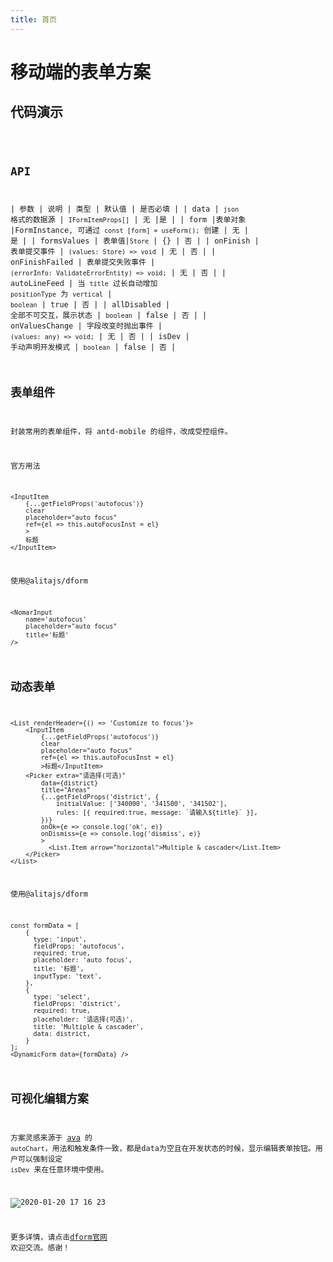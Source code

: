 ```yaml
---
title: 首页
---
```


# 移动端的表单方案

## 代码演示

<code src="./demo/index.tsx" />

## API

| 参数 | 说明 | 类型 | 默认值 | 是否必填 |
| data | `json` 格式的数据源 | `IFormItemProps[]` | 无 |是 |
| form |表单对象 |FormInstance, 可通过 `const [form] = useForm();` 创建 | 无 | 是 |
| formsValues | 表单值|`Store` | {} | 否 |
| onFinish | 表单提交事件 | `(values: Store) => void` | 无 | 否 |
| onFinishFailed | 表单提交失败事件 | `(errorInfo: ValidateErrorEntity) => void;` | 无 | 否 |
| autoLineFeed | 当 `title` 过长自动增加 `positionType` 为 `vertical` | `boolean` | true | 否 |
| allDisabled | 全部不可交互，展示状态 | `boolean` | false | 否 |
| onValuesChange | 字段改变时抛出事件 | `(values: any) => void;` | 无 | 否 |
| isDev | 手动声明开发模式 | `boolean` | false | 否 |

## 表单组件

封装常用的表单组件，将 antd-mobile 的组件，改成受控组件。

官方用法

```tsx | pure
<InputItem
    {...getFieldProps('autofocus')}
    clear
    placeholder="auto focus"
    ref={el => this.autoFocusInst = el}
    >
    标题
</InputItem>
```

使用@alitajs/dform

```tsx | pure
<NomarInput
    name='autofocus'
    placeholder="auto focus"
    title='标题'
/>
```

## 动态表单

```tsx | pure
<List renderHeader={() => 'Customize to focus'}>
    <InputItem
        {...getFieldProps('autofocus')}
        clear
        placeholder="auto focus"
        ref={el => this.autoFocusInst = el}
        >标题</InputItem>
    <Picker extra="请选择(可选)"
        data={district}
        title="Areas"
        {...getFieldProps('district', {
            initialValue: ['340000', '341500', '341502'],
            rules: [{ required:true, message: `请输入${title}` }],
        })}
        onOk={e => console.log('ok', e)}
        onDismiss={e => console.log('dismiss', e)}
        >
          <List.Item arrow="horizontal">Multiple & cascader</List.Item>
    </Picker>
</List>
```

使用@alitajs/dform

```tsx | pure
const formData = [
    {
      type: 'input',
      fieldProps: 'autofocus',
      required: true,
      placeholder: 'auto focus',
      title: '标题',
      inputType: 'text',
    },
    {
      type: 'select',
      fieldProps: 'district',
      required: true,
      placeholder: '请选择(可选)',
      title: 'Multiple & cascader',
      data: district,
    }
];
<DynamicForm data={formData} />
```

## 可视化编辑方案

方案灵感来源于 [ava](https://github.com/antvis/ava) 的 `autoChart`，用法和触发条件一致，都是data为空且在开发状态的时候，显示编辑表单按钮。用户可以强制设定 `isDev` 来在任意环境中使用。

![2020-01-20 17 16 23](https://user-images.githubusercontent.com/11746742/72713840-b37bc900-3ba8-11ea-8a94-d19cdd39be53.gif)

更多详情，请点击[dform官网](https://dform.alitajs.com/)
欢迎交流。感谢！
